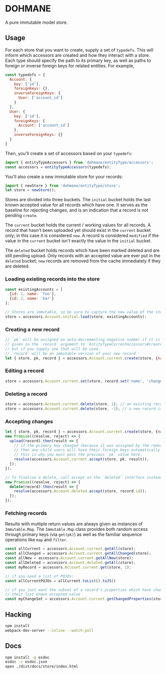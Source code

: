 # DOHMANE

A pure immutable model store.

## Usage

For each store that you want to create, supply a set of `typedefs`. This will
inform which accessors are created and how they interact with a store. Each type
should specify the path to its primary key, as well as paths to foreign or inverse
foreign keys for related entities. For example,

```javascript
const typedefs = {
  Account: {
    key: ['id'],
    foreignKeys: {},
    inverseForeignKeys: {
      User: ['account_id']
    }
  },
  User: {
    key: ['id'],
    foreignKeys: {
      Account: ['account_id']
    },
    inverseForeignKeys: {}
  }
}
```

Then, you'll create a set of accessors based on your `typedefs`:

```javascript
import { entityTypeAccessors } from 'dohmane/entityType/accessors';
const accessors = entityTypeAccessors(typedefs);
```

You'll also create a new immutable store for your records:

```javascript
import { newStore } from 'dohmane/entityType/store';
let store = newStore();
```

Stores are divided into three buckets. The `initial` bucket holds the last known
accepted value for all records which have one. It serves as the baseline for
rejecting changes, and is an indication that a record is not pending `create`.

The `current` bucket holds the current / working values for all records. A record
that hasn't been uploaded yet should exist in the `current` bucket only; in this
case it is considered `new`. A record is considered `modified` if the value in the
`current` bucket isn't exactly the value in the `initial` bucket.

The `deleted` bucket holds records which have been marked deleted and are still
pending upload. Only records with an accepted value are ever put in the `deleted`
bucket; `new` records are removed from the cache immediately if they are deleted.

### Loading existing records into the store

```javascript
const existingAccounts = [
  {id: 1, name: 'foo'},
  {id: 2, name: 'bar'}
];

// Stores are immutable, so be sure to capture the new value of the store!
store = accessors.Account.initial.load(store, existingAccounts);
```

### Creating a new record

```javascript
// `pk` will be assigned an auto-decrementing negative number if it is not
// given in the `record` argument to `EntityTypeCurrentAccessors#create`;
// but if you supply one that will be used.
// `record` will be an immutable version of your new record.
let { store, pk, record } = accessors.Account.current.create(store, {name: 'baz'});
```

### Editing a record

```javascript
store = accessors.Account.current.set(store, record.set('name', 'changed'));
```

### Deleting a record

```javascript
store = accessors.Account.current.delete(store, 1); // an existing record is moved to the deleted bucket
store = accessors.Account.current.delete(store, -1); // a new record is removed from the store entirely
```

### Accepting changes

```javascript
let { store, pk, record } = accessors.Account.current.create(store, {name: 'baz'});
new Promise((resolve, reject) => {
  upload(record).then(result => {
    // if the primary key changed (because it was assigned by the remote service)
    // then any child users will have their foreign keys automatically updated;
    // this is why you must pass the previous `pk` value here.
    resolve(accessors.Account.current.accept(store, pk, result));
  });
});

// To finalize a delete, call accept on the `deleted` interface instead.
new Promise((resolve, reject) => {
  delete(record).then(result => {
    resolve(accessors.Account.deleted.accept(store, record.id));
  });
});
```

### Fetching records

Results with multiple return values are always given as instances of `Immutable.Map`. The `Immutable.Map` class provides both random access through primary keys (via `get(pk)`) as well as the familiar sequence operations like `map` and `filter`.

```javascript
const allCurrent = accessors.Account.current.getAll(store);
const allChanged = accessors.Account.current.getAllChanged(store);
const allNew = accessors.Account.current.getAllNew(store);
const allDeleted = accessors.Account.deleted.getAll(store);
const myRecord = accessors.Account.current.get(store, 1);

// if you need a list of POJOs:
const allCurrentPOJOs = allCurrent.toList().toJS()

// if you just want the subset of a record's properties which have changed from
// their last known accepted value
const myChangeSet = accessors.Account.current.getChangedProperties(store, 1);
```

## Hacking

```bash
npm install
webpack-dev-server --inline --watch-poll
```


## Docs

```bash
npm install -g esdoc
esdoc -c esdoc.json
open ./dist/docs/store/index.html
```
